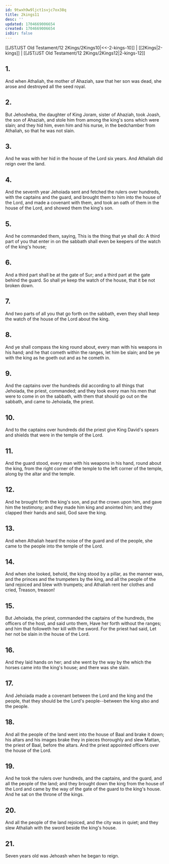 ```yaml
---
id: 9twxh9w9ljct1svjc7ox38q
title: 2kings11
desc: ''
updated: 1704669006654
created: 1704669006654
isDir: false
---
```

[[JST/JST Old Testament/12 2Kings/2Kings10|<<-2-kings-10]] | [[2Kings|2-kings]] | [[JST/JST Old Testament/12 2Kings/2Kings12|2-kings-12]]
## 1.
And when Athaliah, the mother of Ahaziah, saw that her son was dead, she arose and destroyed all the seed royal.
## 2.
But Jehosheba, the daughter of King Joram, sister of Ahaziah, took Joash, the son of Ahaziah, and stole him from among the king\'s sons which were slain; and they hid him, even him and his nurse, in the bedchamber from Athaliah, so that he was not slain.
## 3.
And he was with her hid in the house of the Lord six years. And Athaliah did reign over the land.
## 4.
And the seventh year Jehoiada sent and fetched the rulers over hundreds, with the captains and the guard, and brought them to him into the house of the Lord, and made a covenant with them, and took an oath of them in the house of the Lord, and showed them the king\'s son.
## 5.
And he commanded them, saying, This is the thing that ye shall do: A third part of you that enter in on the sabbath shall even be keepers of the watch of the king\'s house;
## 6.
And a third part shall be at the gate of Sur; and a third part at the gate behind the guard. So shall ye keep the watch of the house, that it be not broken down.
## 7.
And two parts of all you that go forth on the sabbath, even they shall keep the watch of the house of the Lord about the king.
## 8.
And ye shall compass the king round about, every man with his weapons in his hand; and he that cometh within the ranges, let him be slain; and be ye with the king as he goeth out and as he cometh in.
## 9.
And the captains over the hundreds did according to all things that Jehoiada, the priest, commanded; and they took every man his men that were to come in on the sabbath, with them that should go out on the sabbath, and came to Jehoiada, the priest.
## 10.
And to the captains over hundreds did the priest give King David\'s spears and shields that were in the temple of the Lord.
## 11.
And the guard stood, every man with his weapons in his hand, round about the king, from the right corner of the temple to the left corner of the temple, along by the altar and the temple.
## 12.
And he brought forth the king\'s son, and put the crown upon him, and gave him the testimony; and they made him king and anointed him; and they clapped their hands and said, God save the king.
## 13.
And when Athaliah heard the noise of the guard and of the people, she came to the people into the temple of the Lord.
## 14.
And when she looked, behold, the king stood by a pillar, as the manner was, and the princes and the trumpeters by the king, and all the people of the land rejoiced and blew with trumpets; and Athaliah rent her clothes and cried, Treason, treason!
## 15.
But Jehoiada, the priest, commanded the captains of the hundreds, the officers of the host, and said unto them, Have her forth without the ranges; and him that followeth her kill with the sword. For the priest had said, Let her not be slain in the house of the Lord.
## 16.
And they laid hands on her; and she went by the way by the which the horses came into the king\'s house; and there was she slain.
## 17.
And Jehoiada made a covenant between the Lord and the king and the people, that they should be the Lord\'s people\--between the king also and the people.
## 18.
And all the people of the land went into the house of Baal and brake it down; his altars and his images brake they in pieces thoroughly and slew Mattan, the priest of Baal, before the altars. And the priest appointed officers over the house of the Lord.
## 19.
And he took the rulers over hundreds, and the captains, and the guard, and all the people of the land; and they brought down the king from the house of the Lord and came by the way of the gate of the guard to the king\'s house. And he sat on the throne of the kings.
## 20.
And all the people of the land rejoiced, and the city was in quiet; and they slew Athaliah with the sword beside the king\'s house.
## 21.
Seven years old was Jehoash when he began to reign.


